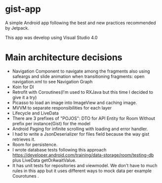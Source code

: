# gist-app
A simple Android app following the best and new practices recommended by Jetpack. 

This app was develop using Visual Studio 4.0

# Main architecture decisions

- Navigation Component to navigate among the fragments also using safeargs and slide animation when transitioning fragments: open navigation.xml to see Navigation Graph
- Koin for DI  
- Retrofit with Coroutines(I'm used to RXJava but this time I decided to give it a try)
- Picasso to load an image into ImageView and caching image.
- MVVM to separate responsibilities for each layer
- Lifecycle and LiveData
- There are 3 prefixes of "POJOS":
    DTO for API
    Entity for Room
    Without prefix per instance(Gist) for the model
- Android Paging for infinite scrolling with loading and error handler.
- I had to write a JsonDeserializer for files field because the way gist retrieves it.
- Room for persistence.
- I wrote database tests following this approach https://developer.android.com/training/data-storage/room/testing-db
plus LiveData getOrAwaitValue. 
- It has unit tests for repositories and viewmodel. We don't have to much rules in this app but
it uses different ways to mock data per example Courotunes .
